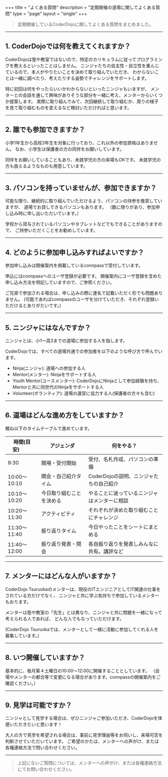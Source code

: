 +++
title = "よくある質問"
description = "定期開催の道場に関してよくある質問"
type = "page"
layout = "single"
+++

> 定期開催しているCoderDojoに関してよくある質問をまとめました。

----

## 1. CoderDojoでは何を教えてくれますか？

CoderDojoは塾や教室ではないので、特定のカリキュラムに従ってプログラミングを教えるといったことはしません。
ニンジャたちの自主性・自立性を重んじているので、本人がやりたいことを決めて取り組んでいただき、
わからないことは一緒に調べたり、考えたりする姿勢でチャレンジをサポートします。

特に初回は何をやったらいいかわからないといったニンジャもいますが、
メンターとの会話を通して興味がありそうな部分を一緒に考え、メンターからいくつか提案します。
実際に取り組んでみて、次回継続して取り組むか、周りの様子を見て取り組むものを変えるなど検討いただければと思います。

----

## 2. 誰でも参加できますか？

小学1年生から高校3年生を対象に行っており、これ以外の参加資格はありません。
なお、小学生は保護者の方の同伴をお願いしています。

同伴をお願いしていることもあり、未就学児の方の来場もOKです。
未就学児の方も扱えるようなものも用意しています。

----

## 3. パソコンを持っていませんが、参加できますか？

可能な限り、継続的に取り組んでいただけるよう、パソコンの持参を推奨していますが、
道場でお貸しできるパソコンもあります。
（数に限りがあり、参加申し込み時に申し出いただいています。）

学校から貸与されているパソコンやタブレットなどでもできることがありますので、
ご持参いただくことをお勧めしています。

----

## 4. どのように参加申し込みすればよいですか？

参加申し込みは開催案内を掲載しているconnpassで受付しています。

申込にはconnpassへのユーザ登録が必要です。
開催案内にユーザ登録を含めた申し込み方法を明記していますので、ご参照ください。

ご兄弟で参加される場合は、申し込みの際に連名で記載いただく形でも問題ありません。
(可能であればconnpassのユーザを分けていただき、それぞれ登録いただけるとありがたいです。)

----

## 5. ニンジャにはなんですか？

ニンジャとは、小1〜高3までの道場に参加する人を指します。

CoderDojoでは、すべての道場共通での参加者を以下のような呼び方で呼んでいます。

- Ninja(ニンジャ): 道場への参加する人
- Mentor(メンター): Ninjaをサポートする人
- Youth Mentor(ユースメンター): CoderDojoにNinjaとして参加経験を持ち、Mentorと共に同世代のNinjaをサポートする人
- Volunteer(ボランティア): 道場の運営に協力する人(保護者の方々も含む)

----

## 6. 道場はどんな進め方をしていますか？

概ね以下のタイムテーブルで進めています。

 時間(目安)&nbsp;&nbsp;&nbsp;&nbsp;&nbsp;&nbsp;&nbsp;&nbsp;&nbsp; | アジェンダ | 何をやる？ 
---|---|---
 9:30 | 開場・受付開始 | 受付、名札作成、パソコンの準備
 10:00〜10:10 | 開会・自己紹介タイム | CoderDojoの説明、ニンジャたちの自己紹介 
 10:10〜10:20 | 今日取り組むことを決める&nbsp;&nbsp;&nbsp;&nbsp;&nbsp; | やることに迷っているニンジャはメンターに相談 
 10:20〜11:30 | アクティビティ | それぞれが決めた取り組むことにチャレンジ 
 11:30〜11:40 | 振り返りタイム | 今日やったことをシートにまとめる 
 11:40〜12:00 | 振り返り発表・閉会 | 各自振り返りを発表しみんなに共有。講評など 

----

## 7. メンターにはどんな人がいますか？

CoderDojo Tsuruokaのメンターは、現役のITエンジニアとしてIT関連の仕事をされている方だけでなく、
ニンジャと共に学ぶ気持ちで参加しているメンターもおります。

メンターは塾や教室の「先生」とは異なり、ニンジャと共に問題を一緒になって考えられる人であれば、
どんな人でもなっていただけます。

(CoderDojo Tsuruokaでは、メンターとして一緒に活動に参加してくれる人を募集しています。)

----

## 8. いつ開催していますか？

基本的に、毎月第４土曜日の10:00〜12:00に開催することとしています。
（会場やメンターの都合等で変更になる場合があります。connpassの開催案内をご確認ください。）

----

## 9. 見学は可能ですか？

ニンジャとして見学する場合は、ぜひニンジャご参加いただき、CoderDojoを体感いただきたいと思います！

大人の方で見学を希望される場合は、事前に見学理由等をお伺いし、来場可否を判断させていただいています。
ご希望のかたは、メンターへの声がけ、または各種連絡方法で問い合わせください。

---

> 上記にないご質問については、メンターへの声がけ、または各種連絡方法にてお問い合わせください。
